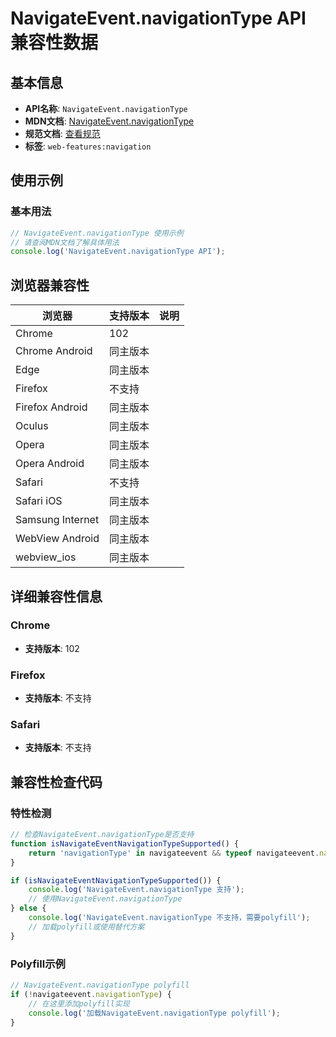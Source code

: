 # NavigateEvent.navigationType API 兼容性数据

## 基本信息

- **API名称**: `NavigateEvent.navigationType`
- **MDN文档**: [NavigateEvent.navigationType](https://developer.mozilla.org/docs/Web/API/NavigateEvent/navigationType)
- **规范文档**: [查看规范](https://html.spec.whatwg.org/multipage/nav-history-apis.html#dom-navigateevent-navigationtype-dev)
- **标签**: `web-features:navigation`

## 使用示例

### 基本用法

```javascript
// NavigateEvent.navigationType 使用示例
// 请查阅MDN文档了解具体用法
console.log('NavigateEvent.navigationType API');
```

## 浏览器兼容性

| 浏览器 | 支持版本 | 说明 |
|--------|----------|------|
| Chrome | 102 |  |
| Chrome Android | 同主版本 |  |
| Edge | 同主版本 |  |
| Firefox | 不支持 |  |
| Firefox Android | 同主版本 |  |
| Oculus | 同主版本 |  |
| Opera | 同主版本 |  |
| Opera Android | 同主版本 |  |
| Safari | 不支持 |  |
| Safari iOS | 同主版本 |  |
| Samsung Internet | 同主版本 |  |
| WebView Android | 同主版本 |  |
| webview_ios | 同主版本 |  |

## 详细兼容性信息

### Chrome

- **支持版本**: 102

### Firefox

- **支持版本**: 不支持

### Safari

- **支持版本**: 不支持

## 兼容性检查代码

### 特性检测

```javascript
// 检查NavigateEvent.navigationType是否支持
function isNavigateEventNavigationTypeSupported() {
    return 'navigationType' in navigateevent && typeof navigateevent.navigationType === 'function';
}

if (isNavigateEventNavigationTypeSupported()) {
    console.log('NavigateEvent.navigationType 支持');
    // 使用NavigateEvent.navigationType
} else {
    console.log('NavigateEvent.navigationType 不支持，需要polyfill');
    // 加载polyfill或使用替代方案
}
```

### Polyfill示例

```javascript
// NavigateEvent.navigationType polyfill
if (!navigateevent.navigationType) {
    // 在这里添加polyfill实现
    console.log('加载NavigateEvent.navigationType polyfill');
}
```

